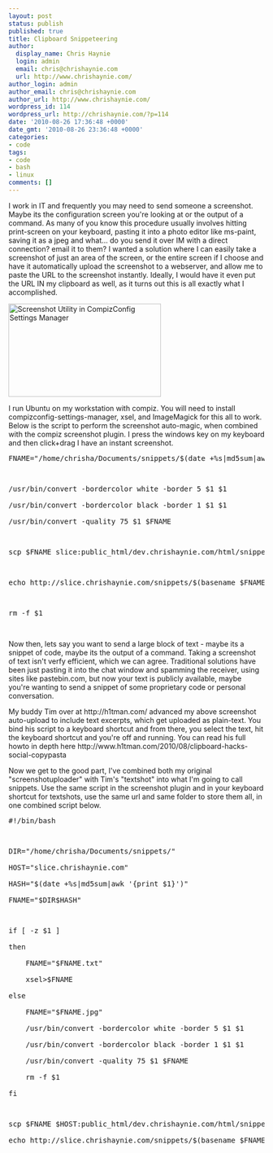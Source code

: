 ```yaml
---
layout: post
status: publish
published: true
title: Clipboard Snippeteering
author:
  display_name: Chris Haynie
  login: admin
  email: chris@chrishaynie.com
  url: http://www.chrishaynie.com/
author_login: admin
author_email: chris@chrishaynie.com
author_url: http://www.chrishaynie.com/
wordpress_id: 114
wordpress_url: http://chrishaynie.com/?p=114
date: '2010-08-26 17:36:48 +0000'
date_gmt: '2010-08-26 23:36:48 +0000'
categories:
- code
tags:
- code
- bash
- linux
comments: []
---
```

<p>I work in IT and frequently you may need to send someone a screenshot. Maybe its the configuration screen you're looking at or the output of a command.  As many of you know this procedure usually involves hitting print-screen on your keyboard, pasting it into a photo editor like ms-paint, saving it as a jpeg and what... do you send it over IM with a direct connection? email it to them? I wanted a solution where I can easily take a screenshot of just an area of the screen, or the entire screen if I choose and have it automatically upload the screenshot to a webserver, and allow me to paste the URL to the screenshot instantly.  Ideally, I would have it even put the URL IN my clipboard as well, as it turns out this is all exactly what I accomplished.</p>
<p><a href="http://chrishaynie.com/wp-content/uploads/2010/08/66b1c38661258dc3b201c52f0035956b.jpg"><img src="http://chrishaynie.com/wp-content/uploads/2010/08/66b1c38661258dc3b201c52f0035956b-300x183.jpg" alt="Screenshot Utility in CompizConfig Settings Manager" title="Screenshot Utility in CompizConfig Settings Manager" width="300" height="183" class="alignright size-medium wp-image-117" /></a></p>
<p>I run Ubuntu on my workstation with compiz. You will need to install compizconfig-settings-manager, xsel, and ImageMagick for this all to work. Below is the script to perform the screenshot auto-magic, when combined with the compiz screenshot plugin.  I press the windows key on my keyboard and then click+drag I have an instant screenshot. </p>
<pre lang="bash">
FNAME="/home/chrisha/Documents/snippets/$(date +%s|md5sum|awk '{print $1}').jpg"</p>
<p>/usr/bin/convert -bordercolor white -border 5 $1 $1<br />
/usr/bin/convert -bordercolor black -border 1 $1 $1<br />
/usr/bin/convert -quality 75 $1 $FNAME</p>
<p>scp $FNAME slice:public_html/dev.chrishaynie.com/html/snippets/</p>
<p>echo http://slice.chrishaynie.com/snippets/$(basename $FNAME)|xsel -i</p>
<p>rm -f $1<br />
</pre></p>
<p>Now then, lets say you want to send a large block of text - maybe its a snippet of code, maybe its the output of a command. Taking a screenshot of text isn't verfy efficient, which we can agree. Traditional solutions have been just pasting it into the chat window and spamming the receiver, using sites like pastebin.com, but now your text is publicly available, maybe you're wanting to send a snippet of some proprietary code or personal conversation.</p>
<p>My buddy Tim over at http://h1tman.com/ advanced my above screenshot auto-upload to include text excerpts, which get uploaded as plain-text.  You bind his script to a keyboard shortcut and from there, you select the text, hit the keyboard shortcut and you're off and running. You can read his full howto in depth here http://www.h1tman.com/2010/08/clipboard-hacks-social-copypasta</p>
<p>Now we get to the good part, I've combined both my original "screenshotuploader" with Tim's "textshot" into what I'm going to call snippets. Use the same script in the screenshot plugin and in your keyboard shortcut for textshots, use the same url and same folder to store them all, in one combined script below.</p>
<pre lang="bash">
#!/bin/bash</p>
<p>DIR="/home/chrisha/Documents/snippets/"<br />
HOST="slice.chrishaynie.com"<br />
HASH="$(date +%s|md5sum|awk '{print $1}')"<br />
FNAME="$DIR$HASH"</p>
<p>if [ -z $1 ]<br />
then<br />
	FNAME="$FNAME.txt"<br />
	xsel>$FNAME<br />
else<br />
	FNAME="$FNAME.jpg"<br />
	/usr/bin/convert -bordercolor white -border 5 $1 $1<br />
	/usr/bin/convert -bordercolor black -border 1 $1 $1<br />
	/usr/bin/convert -quality 75 $1 $FNAME<br />
	rm -f $1<br />
fi</p>
<p>scp $FNAME $HOST:public_html/dev.chrishaynie.com/html/snippets/<br />
echo http://slice.chrishaynie.com/snippets/$(basename $FNAME)|xsel -i<br />
</pre></p>
